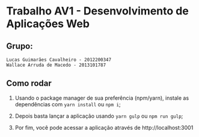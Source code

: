 # Trabalho AV1 - Desenvolvimento de Aplicações Web

## Grupo:
    Lucas Guimarães Cavalheiro - 2012200347
    Wallace Arruda de Macedo - 2013101787

## Como rodar

1. Usando o package manager de sua preferência (npm/yarn), instale as dependências com `yarn install` ou `npm i`;

2. Depois basta lançar a aplicação usando `yarn gulp` ou `npm run gulp`;

3. Por fim, você pode acessar a aplicação através de http://localhost:3001